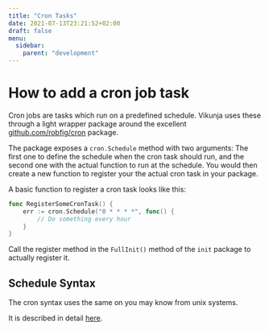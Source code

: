 ```yaml
---
title: "Cron Tasks"
date: 2021-07-13T23:21:52+02:00
draft: false
menu:
  sidebar:
    parent: "development"
---
```


# How to add a cron job task

Cron jobs are tasks which run on a predefined schedule.
Vikunja uses these through a light wrapper package around the excellent [github.com/robfig/cron](https://github.com/robfig/cron) package.

The package exposes a `cron.Schedule` method with two arguments: The first one to define the schedule when the cron task should run, and the second one with the actual function to run at the schedule. You would then create a new function to register your the actual cron task in your package.

A basic function to register a cron task looks like this:

```go
func RegisterSomeCronTask() {
	err := cron.Schedule("0 * * * *", func() {
		// Do something every hour
	}
}
```

Call the register method in the `FullInit()` method of the `init` package to actually register it.

## Schedule Syntax

The cron syntax uses the same on you may know from unix systems.

It is described in detail [here](https://pkg.go.dev/github.com/robfig/cron#hdr-CRON_Expression_Format).

